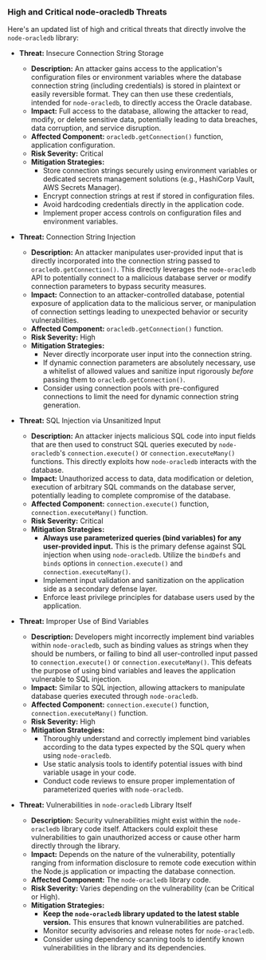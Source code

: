 ### High and Critical node-oracledb Threats

Here's an updated list of high and critical threats that directly involve the `node-oracledb` library:

*   **Threat:** Insecure Connection String Storage
    *   **Description:** An attacker gains access to the application's configuration files or environment variables where the database connection string (including credentials) is stored in plaintext or easily reversible format. They can then use these credentials, intended for `node-oracledb`, to directly access the Oracle database.
    *   **Impact:** Full access to the database, allowing the attacker to read, modify, or delete sensitive data, potentially leading to data breaches, data corruption, and service disruption.
    *   **Affected Component:** `oracledb.getConnection()` function, application configuration.
    *   **Risk Severity:** Critical
    *   **Mitigation Strategies:**
        *   Store connection strings securely using environment variables or dedicated secrets management solutions (e.g., HashiCorp Vault, AWS Secrets Manager).
        *   Encrypt connection strings at rest if stored in configuration files.
        *   Avoid hardcoding credentials directly in the application code.
        *   Implement proper access controls on configuration files and environment variables.

*   **Threat:** Connection String Injection
    *   **Description:** An attacker manipulates user-provided input that is directly incorporated into the connection string passed to `oracledb.getConnection()`. This directly leverages the `node-oracledb` API to potentially connect to a malicious database server or modify connection parameters to bypass security measures.
    *   **Impact:** Connection to an attacker-controlled database, potential exposure of application data to the malicious server, or manipulation of connection settings leading to unexpected behavior or security vulnerabilities.
    *   **Affected Component:** `oracledb.getConnection()` function.
    *   **Risk Severity:** High
    *   **Mitigation Strategies:**
        *   Never directly incorporate user input into the connection string.
        *   If dynamic connection parameters are absolutely necessary, use a whitelist of allowed values and sanitize input rigorously *before* passing them to `oracledb.getConnection()`.
        *   Consider using connection pools with pre-configured connections to limit the need for dynamic connection string generation.

*   **Threat:** SQL Injection via Unsanitized Input
    *   **Description:** An attacker injects malicious SQL code into input fields that are then used to construct SQL queries executed by `node-oracledb`'s `connection.execute()` or `connection.executeMany()` functions. This directly exploits how `node-oracledb` interacts with the database.
    *   **Impact:** Unauthorized access to data, data modification or deletion, execution of arbitrary SQL commands on the database server, potentially leading to complete compromise of the database.
    *   **Affected Component:** `connection.execute()` function, `connection.executeMany()` function.
    *   **Risk Severity:** Critical
    *   **Mitigation Strategies:**
        *   **Always use parameterized queries (bind variables) for any user-provided input.** This is the primary defense against SQL injection when using `node-oracledb`. Utilize the `bindDefs` and `binds` options in `connection.execute()` and `connection.executeMany()`.
        *   Implement input validation and sanitization on the application side as a secondary defense layer.
        *   Enforce least privilege principles for database users used by the application.

*   **Threat:** Improper Use of Bind Variables
    *   **Description:** Developers might incorrectly implement bind variables within `node-oracledb`, such as binding values as strings when they should be numbers, or failing to bind all user-controlled input passed to `connection.execute()` or `connection.executeMany()`. This defeats the purpose of using bind variables and leaves the application vulnerable to SQL injection.
    *   **Impact:** Similar to SQL injection, allowing attackers to manipulate database queries executed through `node-oracledb`.
    *   **Affected Component:** `connection.execute()` function, `connection.executeMany()` function.
    *   **Risk Severity:** High
    *   **Mitigation Strategies:**
        *   Thoroughly understand and correctly implement bind variables according to the data types expected by the SQL query when using `node-oracledb`.
        *   Use static analysis tools to identify potential issues with bind variable usage in your code.
        *   Conduct code reviews to ensure proper implementation of parameterized queries with `node-oracledb`.

*   **Threat:** Vulnerabilities in `node-oracledb` Library Itself
    *   **Description:** Security vulnerabilities might exist within the `node-oracledb` library code itself. Attackers could exploit these vulnerabilities to gain unauthorized access or cause other harm directly through the library.
    *   **Impact:** Depends on the nature of the vulnerability, potentially ranging from information disclosure to remote code execution within the Node.js application or impacting the database connection.
    *   **Affected Component:** The `node-oracledb` library code.
    *   **Risk Severity:** Varies depending on the vulnerability (can be Critical or High).
    *   **Mitigation Strategies:**
        *   **Keep the `node-oracledb` library updated to the latest stable version.** This ensures that known vulnerabilities are patched.
        *   Monitor security advisories and release notes for `node-oracledb`.
        *   Consider using dependency scanning tools to identify known vulnerabilities in the library and its dependencies.